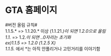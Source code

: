 # GTA 홈페이지


#버전 올림 규칙#<br>
1.1.5.* => 1.1.20.* 이상 (1.1.21.*)이 되면 1.2.0으로 올림<br>
1.1.* => 1.2.*이 되면 *.*.0자리는 초기화<br>
ex)1.1.5 => 1.2.0 (1.2.5 X)<br>
1.1.5.* 에서 *는 아직 안풀리거나 고민거리를 이야기함
